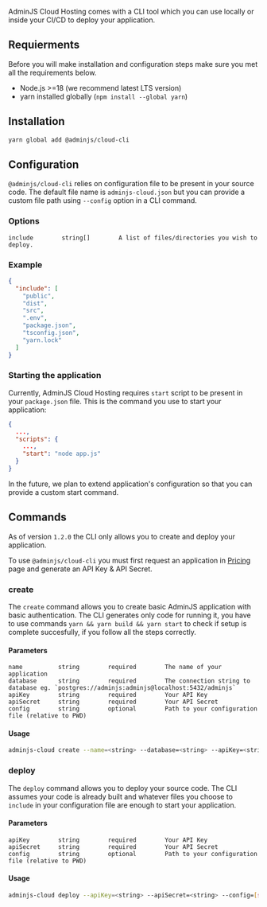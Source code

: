 AdminJS Cloud Hosting comes with a CLI tool which you can use locally or inside your CI/CD to deploy your application.

## Requierments 

Before you will make installation and configuration steps make sure you met all the requirements below.

- Node.js >=18 (we recommend latest LTS version)
- yarn installed globally (`npm install --global yarn`) 

## Installation

```bash
yarn global add @adminjs/cloud-cli
```

## Configuration

`@adminjs/cloud-cli` relies on configuration file to be present in your source code. The default file name is `adminjs-cloud.json` but you can provide a custom file path using `--config` option in a CLI command.

### Options

```
include        string[]        A list of files/directories you wish to deploy.
```

### Example

```json
{
  "include": [
    "public",
    "dist",
    "src",
    ".env",
    "package.json",
    "tsconfig.json",
    "yarn.lock"
  ]
}
```

### Starting the application

Currently, AdminJS Cloud Hosting requires `start` script to be present in your `package.json` file. This is the command you use to start your application:

```json
{
  ...,
  "scripts": {
    ...,
    "start": "node app.js"
  }
}
```

In the future, we plan to extend application's configuration so that you can provide a custom start command.

## Commands

As of version `1.2.0` the CLI only allows you to create and deploy your application.

To use `@adminjs/cloud-cli` you must first request an application in [Pricing](https://adminjs.co/pricing) page and generate an API Key & API Secret.

### create

The `create` command allows you to create basic AdminJS application with basic authentication. The CLI generates only code for running it, you have to use commands `yarn && yarn build && yarn start` to check if setup is complete succesfully, if you follow all the steps correctly.

#### Parameters

```
name          string        required        The name of your application
database      string        required        The connection string to database eg. `postgres://adminjs:adminjs@localhost:5432/adminjs`
apiKey        string        required        Your API Key
apiSecret     string        required        Your API Secret
config        string        optional        Path to your configuration file (relative to PWD)
```

#### Usage

```bash
adminjs-cloud create --name=<string> --database=<string> --apiKey=<string> --apiSecret=<string>
```

### deploy

The `deploy` command allows you to deploy your source code. The CLI assumes your code is already built and whatever files you choose to `include` in your configuration file are enough to start your application.

#### Parameters

```
apiKey        string        required        Your API Key
apiSecret     string        required        Your API Secret
config        string        optional        Path to your configuration file (relative to PWD)
```

#### Usage

```bash
adminjs-cloud deploy --apiKey=<string> --apiSecret=<string> --config=[string]
```
